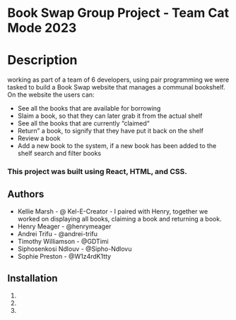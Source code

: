 # Book Swap Group Project - Team Cat Mode 2023 

# Description 
working as part of a team of 6 developers, using pair programming we were tasked to build a Book Swap website that manages a communal bookshelf.  
On the website the users can:

* See all the books that are available for borrowing
* Slaim a book, so that they can later grab it from the actual shelf
* See all the books that are currently “claimed“
* Return” a book, to signify that they have put it back on the shelf
* Review a book
* Add a new book to the system, if a new book has been added to the shelf search and filter books

### This project was built using React, HTML, and CSS.

## Authors
* Kellie Marsh - @ Kel-E-Creator - I paired with Henry, together we worked on displaying all books, claiming a book and returning a book.
* Henry Meager - @henrymeager 
* Andrei Trifu - @andrei-trifu
* Timothy Williamson - @GDTimi
* Siphosenkosi Ndlouv - @Sipho-Ndlovu
* Sophie Preston - @W1z4rdK1tty

## Installation
1. 
2. 
3.

